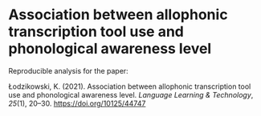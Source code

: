 # Association between allophonic transcription tool use and phonological awareness level
Reproducible analysis for the paper:

Łodzikowski, K. (2021). Association between allophonic transcription tool use and phonological awareness level. *Language Learning & Technology*, *25*(1), 20–30. https://doi.org/10125/44747
